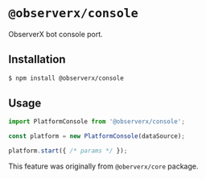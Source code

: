 # `@observerx/console`

ObserverX bot console port.

## Installation

```bash
$ npm install @observerx/console
```

## Usage

```js
import PlatformConsole from '@observerx/console';

const platform = new PlatformConsole(dataSource);

platform.start({ /* params */ });
```

This feature was originally from `@oberverx/core` package.
